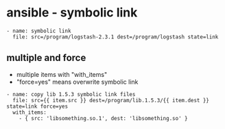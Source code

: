 # ansible - symbolic link
```
- name: symbolic link
  file: src=/program/logstash-2.3.1 dest=/program/logstash state=link
```

## multiple and force
* multiple items with "with_items"
* "force=yes" means overwrite symbolic link
```
- name: copy lib 1.5.3 symbolic link files
  file: src={{ item.src }} dest=/program/lib.1.5.3/{{ item.dest }} state=link force=yes
  with_items:
    - { src: 'libsomething.so.1', dest: 'libsomething.so' }
```